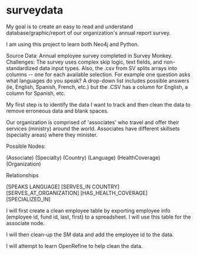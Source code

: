 # surveydata

My goal is to create an easy to read and understand database/graphic/report of our organization's annual report survey.

I am using this project to learn both Neo4j and Python.

Source Data: Annual employee survey completed in Survey Monkey.
Challenges: The survey uses complex skip logic, text fields, and non-standardized data input types. Also, the .csv from SV splits arrays into columns -- one for each available selection. For example one question asks what languages do you speak?  A drop-down list includes possible answers (ie, English, Spanish, French, etc.) but the .CSV has a column for English, a column for Spanish, etc.

My first step is to identify the data I want to track and then clean the data to remove erroneous data and blank spaces.

Our organization is comprised of 'associates' who travel and offer their services (ministry) around the world. Associates have different skillsets (specialty areas) where they minister.

Possible Nodes:

(Associate)
(Specialty)
(Country)
(Language)
(HealthCoverage)
(Organization)

Relationships

[SPEAKS LANGUAGE]
[SERVES_IN COUNTRY]
[SERVES_AT_ORGANIZATION]
[HAS_HEALTH_COVERAGE]
[SPECIALIZED_IN]

I will first create a clean employee table by exporting employee info (employee id, fund id, last, first) to a spreadsheet. I will use this table for the associate node.

I will then clean-up the SM data and add the employee id to the data.

I will attempt to learn OpenRefine to help clean the data.
